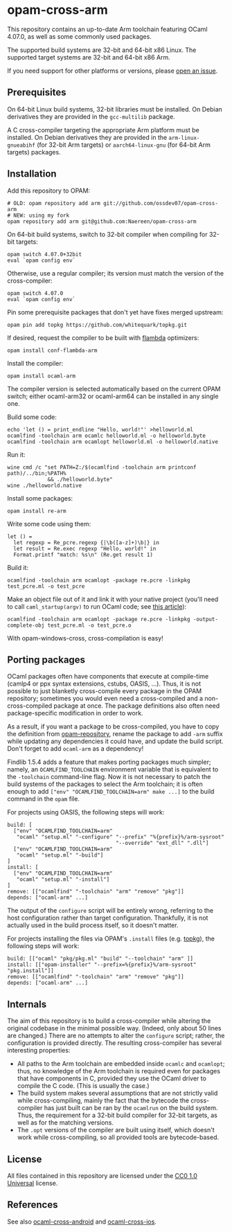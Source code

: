 opam-cross-arm
==================

This repository contains an up-to-date Arm toolchain featuring OCaml 4.07.0, as well as some commonly used packages.

The supported build systems are 32-bit and 64-bit x86 Linux. The supported target systems are 32-bit and 64-bit x86 Arm.

If you need support for other platforms or versions, please [open an issue](https://github.com/ossdev07/opam-cross-arm/issues).

Prerequisites
-------------

On 64-bit Linux build systems, 32-bit libraries must be installed. On Debian derivatives they are provided in the `gcc-multilib` package.

A C cross-compiler targeting the appropriate Arm platform must be installed. On Debian derivatives they are provided in the `arm-linux-gnueabihf` (for 32-bit Arm targets) or `aarch64-linux-gnu` (for 64-bit Arm targets) packages.

Installation
------------

Add this repository to OPAM:

    # OLD: opam repository add arm git://github.com/ossdev07/opam-cross-arm
    # NEW: using my fork
    opam repository add arm git@github.com:Naereen/opam-cross-arm

On 64-bit build systems, switch to 32-bit compiler when compiling for 32-bit targets:

    opam switch 4.07.0+32bit
    eval `opam config env`

Otherwise, use a regular compiler; its version must match the version of the cross-compiler:

    opam switch 4.07.0
    eval `opam config env`

Pin some prerequisite packages that don't yet have fixes merged upstream:

    opam pin add topkg https://github.com/whitequark/topkg.git

If desired, request the compiler to be built with [flambda][] optimizers:

    opam install conf-flambda-arm

[flambda]: https://caml.inria.fr/pub/docs/manual-ocaml/flambda.html

Install the compiler:

    opam install ocaml-arm

The compiler version is selected automatically based on the current OPAM switch;
either ocaml-arm32 or ocaml-arm64 can be installed in any single one.


Build some code:

    echo 'let () = print_endline "Hello, world!"' >helloworld.ml
    ocamlfind -toolchain arm ocamlc helloworld.ml -o helloworld.byte
    ocamlfind -toolchain arm ocamlopt helloworld.ml -o helloworld.native

Run it:

    wine cmd /c "set PATH=Z:/$(ocamlfind -toolchain arm printconf path)/../bin;%PATH%
                 && ./helloworld.byte"
    wine ./helloworld.native

Install some packages:

    opam install re-arm

Write some code using them:

    let () =
      let regexp = Re_pcre.regexp {|\b([a-z]+)\b|} in
      let result = Re.exec regexp "Hello, world!" in
      Format.printf "match: %s\n" (Re.get result 1)

Build it:

    ocamlfind -toolchain arm ocamlopt -package re.pcre -linkpkg test_pcre.ml -o test_pcre

Make an object file out of it and link it with your native project (you'll need to call `caml_startup(argv)` to run OCaml code; see [this article](http://www.mega-nerd.com/erikd/Blog/CodeHacking/Ocaml/calling_ocaml.html)):

    ocamlfind -toolchain arm ocamlopt -package re.pcre -linkpkg -output-complete-obj test_pcre.ml -o test_pcre.o

With opam-windows-cross, cross-compilation is easy!

Porting packages
----------------

OCaml packages often have components that execute at compile-time (camlp4 or ppx syntax extensions, cstubs, OASIS, ...). Thus, it is not possible to just blanketly cross-compile every package in the OPAM repository; sometimes you would even need a cross-compiled and a non-cross-compiled package at once. The package definitions also often need package-specific modification in order to work.

As a result, if you want a package to be cross-compiled, you have to copy the definition from [opam-repository](https://github.com/ocaml/opam-repository), rename the package to add `-arm` suffix while updating any dependencies it could have, and update the build script. Don't forget to add `ocaml-arm` as a dependency!

Findlib 1.5.4 adds a feature that makes porting packages much simpler; namely, an `OCAMLFIND_TOOLCHAIN` environment variable that is equivalent to the `-toolchain` command-line flag. Now it is not necessary to patch the build systems of the packages to select the Arm toolchain; it is often enough to add `["env" "OCAMLFIND_TOOLCHAIN=arm" make ...]` to the build command in the `opam` file.

For projects using OASIS, the following steps will work:

    build: [
      ["env" "OCAMLFIND_TOOLCHAIN=arm"
       "ocaml" "setup.ml" "-configure" "--prefix" "%{prefix}%/arm-sysroot"
                                       "--override" "ext_dll" ".dll"]
      ["env" "OCAMLFIND_TOOLCHAIN=arm"
       "ocaml" "setup.ml" "-build"]
    ]
    install: [
      ["env" "OCAMLFIND_TOOLCHAIN=arm"
       "ocaml" "setup.ml" "-install"]
    ]
    remove: [["ocamlfind" "-toolchain" "arm" "remove" "pkg"]]
    depends: ["ocaml-arm" ...]

The output of the `configure` script will be entirely wrong, referring to the host configuration rather than target configuration. Thankfully, it is not actually used in the build process itself, so it doesn't matter.

For projects installing the files via OPAM's `.install` files (e.g. [topkg](https://github.com/dbuenzli/topkg)), the following steps will work:

    build: [["ocaml" "pkg/pkg.ml" "build" "--toolchain" "arm" ]]
    install: [["opam-installer" "--prefix=%{prefix}%/arm-sysroot" "pkg.install"]]
    remove: [["ocamlfind" "-toolchain" "arm" "remove" "pkg"]]
    depends: ["ocaml-arm" ...]

Internals
---------

The aim of this repository is to build a cross-compiler while altering the original codebase in the minimal possible way. (Indeed, only about 50 lines are changed.) There are no attempts to alter the `configure` script; rather, the configuration is provided directly. The resulting cross-compiler has several interesting properties:

  * All paths to the Arm toolchain are embedded inside `ocamlc` and `ocamlopt`; thus, no knowledge of the Arm toolchain is required even for packages that have components in C, provided they use the OCaml driver to compile the C code. (This is usually the case.)
  * The build system makes several assumptions that are not strictly valid while cross-compiling, mainly the fact that the bytecode the cross-compiler has just built can be ran by the `ocamlrun` on the build system. Thus, the requirement for a 32-bit build compiler for 32-bit targets, as well as for the matching versions.
  * The `.opt` versions of the compiler are built using itself, which doesn't work while cross-compiling, so all provided tools are bytecode-based.

License
-------

All files contained in this repository are licensed under the [CC0 1.0 Universal](https://creativecommons.org/publicdomain/zero/1.0/) license.

References
----------

See also [ocaml-cross-android](https://github.com/whitequark/ocaml-cross-android) and [ocaml-cross-ios](https://github.com/whitequark/ocaml-cross-ios).
